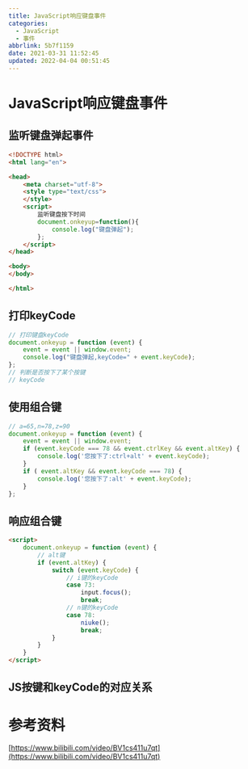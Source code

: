 ```yaml
---
title: JavaScript响应键盘事件
categories: 
  - JavaScript
  - 事件
abbrlink: 5b7f1159
date: 2021-03-31 11:52:45
updated: 2022-04-04 00:51:45
---
```

# JavaScript响应键盘事件
## 监听键盘弹起事件
```html
<!DOCTYPE html>
<html lang="en">

<head>
    <meta charset="utf-8">
    <style type="text/css">
    </style>
    <script>
        监听键盘按下时间
        document.onkeyup=function(){
            console.log("键盘弹起");
        };
    </script>
</head>

<body>
</body>

</html>
```
## 打印keyCode
```javascript
// 打印键盘keyCode
document.onkeyup = function (event) {
    event = event || window.event;
    console.log("键盘弹起,keyCode=" + event.keyCode);
};
// 判断是否按下了某个按键
// keyCode
```
## 使用组合键
```javascript
// a=65,n=78,z=90
document.onkeyup = function (event) {
    event = event || window.event;
    if (event.keyCode === 78 && event.ctrlKey && event.altKey) {
        console.log('您按下了:ctrl+alt' + event.keyCode);
    }
    if ( event.altKey && event.keyCode === 78) {
        console.log('您按下了:alt' + event.keyCode);
    }
};
```
## 响应组合键
```html
<script>
    document.onkeyup = function (event) {
        // alt键
        if (event.altKey) {
            switch (event.keyCode) {
                // i键的keyCode
                case 73:
                    input.focus();
                    break;
                // n键的keyCode
                case 78:
                    niuke();
                    break;
            }
        }
    }
</script>
```
## JS按键和keyCode的对应关系


# 参考资料
[https://www.bilibili.com/video/BV1cs411u7qt](https://www.bilibili.com/video/BV1cs411u7qt)
